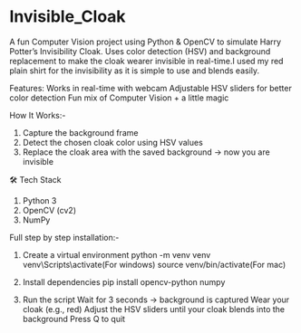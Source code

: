 # Invisible_Cloak

A fun Computer Vision project using Python & OpenCV to simulate Harry Potter’s Invisibility Cloak. Uses color detection (HSV) and background replacement to make the cloak wearer invisible in real-time.I used my red plain shirt for the invisibility as it is simple to use and blends easily.

Features:
Works in real-time with webcam
Adjustable HSV sliders for better color detection
Fun mix of Computer Vision + a little magic 

How It Works:-

1) Capture the background frame
2) Detect the chosen cloak color using HSV values
3) Replace the cloak area with the saved background → now you are invisible

🛠️ Tech Stack

1) Python 3
2) OpenCV (cv2)
3) NumPy

Full step by step installation:-
1) Create a virtual environment
     python -m venv venv
     venv\Scripts\activate(For windows)
     source venv/bin/activate(For mac)

2) Install dependencies
      pip install opencv-python numpy

3) Run the script
      Wait for 3 seconds → background is captured
      Wear your cloak (e.g., red)
      Adjust the HSV sliders until your cloak blends into the background
      Press Q to quit


